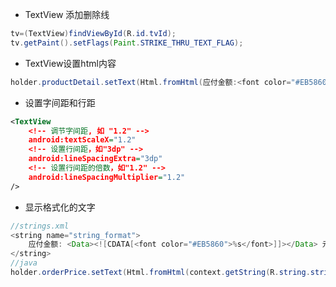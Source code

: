-  TextView 添加删除线  

```java
tv=(TextView)findViewById(R.id.tvId);
tv.getPaint().setFlags(Paint.STRIKE_THRU_TEXT_FLAG);
```

- TextView设置html内容

```java
holder.productDetail.setText(Html.fromHtml(应付金额:<font color="#EB5860">4.00</font> 元));
```

- 设置字间距和行距
         
```xml
<TextView
	<!-- 调节字间距, 如 "1.2" -->
	android:textScaleX="1.2"
	<!-- 设置行间距，如"3dp" -->
	android:lineSpacingExtra="3dp"
	<!-- 设置行间距的倍数，如"1.2" -->
	android:lineSpacingMultiplier="1.2"
/>
```
       
- 显示格式化的文字

```java
//strings.xml
<string name="string_format">
	应付金额: <Data><![CDATA[<font color="#EB5860">%s</font>]]></Data> 元
</string>
//java
holder.orderPrice.setText(Html.fromHtml(context.getString(R.string.string_format, "2.80")));
```